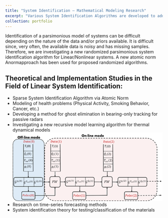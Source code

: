 ```yaml
---
title: "System Identification – Mathematical Modeling Research"
excerpt: "Various System Identification Algorithms are developed to address many problem in different angineering field.<br/><img src='/images/sparse.jpg'>"
collection: portfolio
---
```


Identification of a parsimonious model of systems can be difficult depending on the nature of the data and/or priors available. It is difficult since, very often, the available data is noisy and has missing samples. Therefore, we are investigating a new randomized parsimonious system identification algorithm for Linear/Nonlinear systems. A new atomic norm Anormapproach has been used for proposed randomized algorithms.


Theoretical and Implementation Studies in the Field of Linear System Identification:
------
* Sparse System Identification Algorithm via Atomic Norm
* Modeling of health problems (Physical Activity, Smoking Behavior, Cancer, etc.)
* Developing a method for ghost elimination in bearing-only tracking for passive radars
* Investigating a new recursive model learning algorithm for thermal dynamical models <br/><img src='/images/sysid.png'>
* Research on time-series forecasting methods
* System identification theory for testing/classification of the materials




